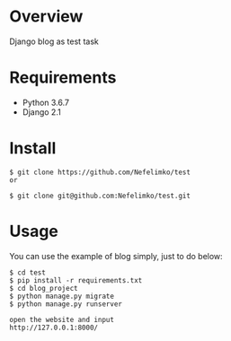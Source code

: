 # Overview

Django blog as test task

# Requirements

- Python 3.6.7
- Django 2.1 

# Install 

```
$ git clone https://github.com/Nefelimko/test
or

$ git clone git@github.com:Nefelimko/test.git
```

# Usage

You can use the example of blog simply, just to do below:

```
$ cd test
$ pip install -r requirements.txt  
$ cd blog_project
$ python manage.py migrate
$ python manage.py runserver

open the website and input
http://127.0.0.1:8000/
